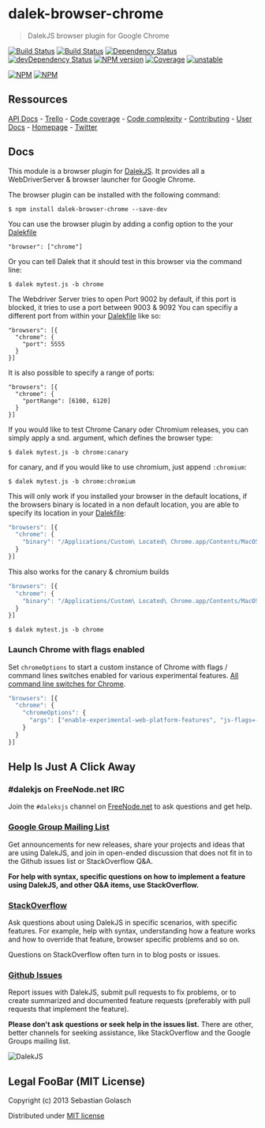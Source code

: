 dalek-browser-chrome
=====================

> DalekJS browser plugin for Google Chrome

[![Build Status](https://travis-ci.org/dalekjs/dalek-browser-chrome.png)](https://travis-ci.org/dalekjs/dalek-browser-chrome)
[![Build Status](https://drone.io/github.com/dalekjs/dalek-browser-chrome/status.png)](https://drone.io/github.com/dalekjs/dalek-browser-chrome/latest)
[![Dependency Status](https://david-dm.org/dalekjs/dalek-browser-chrome.png)](https://david-dm.org/dalekjs/dalek-browser-chrome)
[![devDependency Status](https://david-dm.org/dalekjs/dalek-browser-chrome/dev-status.png)](https://david-dm.org/dalekjs/dalek-browser-chrome#info=devDependencies)
[![NPM version](https://badge.fury.io/js/dalek-browser-chrome.png)](http://badge.fury.io/js/dalek-browser-chrome)
[![Coverage](http://dalekjs.com/package/dalek-browser-chrome/master/coverage/coverage.png)](http://dalekjs.com/package/dalek-browser-chrome/master/coverage/index.html)
[![unstable](https://rawgithub.com/hughsk/stability-badges/master/dist/unstable.svg)](http://github.com/hughsk/stability-badges)

[![NPM](https://nodei.co/npm/dalek-browser-chrome.png)](https://nodei.co/npm/dalek-browser-chrome/)
[![NPM](https://nodei.co/npm-dl/dalek-browser-chrome.png)](https://nodei.co/npm/dalek-browser-chrome/)

## Ressources

[API Docs](http://dalekjs.com/package/dalek-browser-chrome/master/api/index.html) -
[Trello](https://trello.com/b/xhw6Jv7A/dalek-browser-chrome) -
[Code coverage](http://dalekjs.com/package/dalek-browser-chrome/master/coverage/index.html) -
[Code complexity](http://dalekjs.com/package/dalek-browser-chrome/master/complexity/index.html) -
[Contributing](https://github.com/dalekjs/dalek-browser-chrome/blob/master/CONTRIBUTING.md) -
[User Docs](http://dalekjs.com/docs/chrome.html) -
[Homepage](http://dalekjs.com) -
[Twitter](http://twitter.com/dalekjs)

## Docs

This module is a browser plugin for [DalekJS](//github.com/dalekjs/dalek).
It provides all a WebDriverServer & browser launcher for Google Chrome.

The browser plugin can be installed with the following command:

```
$ npm install dalek-browser-chrome --save-dev
```

You can use the browser plugin by adding a config option to the your [Dalekfile](/pages/config.html)

```
"browser": ["chrome"]
```

Or you can tell Dalek that it should test in this browser via the command line:

```
$ dalek mytest.js -b chrome
```

The Webdriver Server tries to open Port 9002 by default,
if this port is blocked, it tries to use a port between 9003 & 9092
You can specifiy a different port from within your [Dalekfile](/pages/config.html) like so:

```
"browsers": [{
  "chrome": {
    "port": 5555
  }
}]
```

It is also possible to specify a range of ports:

```
"browsers": [{
  "chrome": {
    "portRange": [6100, 6120]
  }
}]
```

If you would like to test Chrome Canary oder Chromium releases, you can simply apply a snd. argument,
which defines the browser type:

```
$ dalek mytest.js -b chrome:canary
```

for canary, and if you would like to use chromium, just append `:chromium`:

```
$ dalek mytest.js -b chrome:chromium
```

This will only work if you installed your browser in the default locations,
if the browsers binary is located in a non default location, you are able to specify
its location in your [Dalekfile](/pages/config.html):

```javascript
"browsers": [{
  "chrome": {
    "binary": "/Applications/Custom\ Located\ Chrome.app/Contents/MacOS/Google\ Chrome"
  }
}]
```

This also works for the canary & chromium builds

```javascript
"browsers": [{
  "chrome": {
    "binary": "/Applications/Custom\ Located\ Chrome.app/Contents/MacOS/Google\ Chrome"
  }
}]
```

```
$ dalek mytest.js -b chrome
```
### Launch Chrome with flags enabled

Set `chromeOptions` to start a custom instance of Chrome with flags / command lines switches enabled
for various experimental features. [All command line switches for Chrome](http://peter.sh/experiments/chromium-command-line-switches/).

```javascript
"browsers": [{
  "chrome": {
    "chromeOptions": {
      "args": ["enable-experimental-web-platform-features", "js-flags=--harmony"]
    }
  }
}]
```

## Help Is Just A Click Away

### #dalekjs on FreeNode.net IRC

Join the `#daleksjs` channel on [FreeNode.net](http://freenode.net) to ask questions and get help.

### [Google Group Mailing List](https://groups.google.com/forum/#!forum/dalekjs)

Get announcements for new releases, share your projects and ideas that are
using DalekJS, and join in open-ended discussion that does not fit in
to the Github issues list or StackOverflow Q&A.

**For help with syntax, specific questions on how to implement a feature
using DalekJS, and other Q&A items, use StackOverflow.**

### [StackOverflow](http://stackoverflow.com/questions/tagged/dalekjs)

Ask questions about using DalekJS in specific scenarios, with
specific features. For example, help with syntax, understanding how a feature works and
how to override that feature, browser specific problems and so on.

Questions on StackOverflow often turn in to blog posts or issues.

### [Github Issues](//github.com/dalekjs/dalek-browser-chrome/issues)

Report issues with DalekJS, submit pull requests to fix problems, or to
create summarized and documented feature requests (preferably with pull
requests that implement the feature).

**Please don't ask questions or seek help in the issues list.** There are
other, better channels for seeking assistance, like StackOverflow and the
Google Groups mailing list.

![DalekJS](https://raw.github.com/dalekjs/dalekjs.com/master/img/logo.png)

## Legal FooBar (MIT License)

Copyright (c) 2013 Sebastian Golasch

Distributed under [MIT license](https://github.com/dalekjs/dalek-browser-chrome/blob/master/LICENSE-MIT)
